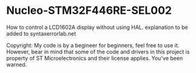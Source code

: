 # Nucleo-STM32F446RE-SEL002

How to control a LCD1602A display without using HAL.
explanation to be added to syntaxerrorlab.net

Copyright: My code is by a begineer for beginners, feel free to
use it. However, bear in mind that some of the code and drivers in this project
is property of ST Microelectronics and their license applies. You've been warned.

